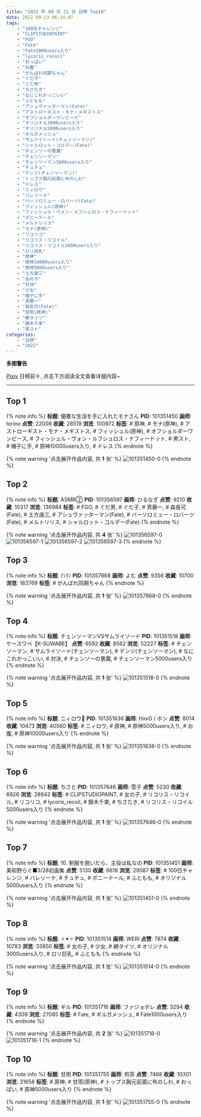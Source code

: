 ```yaml
---
title: "2022 年 09 月 21 日 日榜 Top10"
date: 2022-09-23 06:24:07
tags:
    - "100日チャレンジ"
    - "CLIPSTUDIOPAINT"
    - "FGO"
    - "Fate"
    - "Fate1000users入り"
    - "lycoris_recoil"
    - "おっぱい"
    - "お腹"
    - "がんばれ同期ちゃん"
    - "ぐだ子"
    - "ぐだ男"
    - "ちさたき"
    - "なにこれかっこいい"
    - "ふともも"
    - "アシュヴァッターマン(Fate)"
    - "アストローギスト・モナ・メギストス"
    - "オフショルダーワンピース"
    - "オリジナル3000users入り"
    - "オリジナル5000users入り"
    - "ギルガメッシュ"
    - "サムライソード(チェンソーマン)"
    - "シャルロット・コルデー(Fate)"
    - "チェンソーの悪魔"
    - "チェンソーマン"
    - "チェンソーマン5000users入り"
    - "チュチュ"
    - "デンジ(チェンソーマン)"
    - "トップス胸元前面に布のしわ"
    - "ドレス"
    - "ニィロウ"
    - "バレリーナ"
    - "バーソロミュー・ロバーツ(Fate)"
    - "フィッシュル(原神)"
    - "フィッシュル・ヴォン・ルフシュロス・ナフィードット"
    - "ポニーテール"
    - "メルトリリス"
    - "モナ(原神)"
    - "リコリコ"
    - "リコリス・リコイル"
    - "リコリス・リコイル5000users入り"
    - "ロリ巨乳"
    - "原神"
    - "原神10000users入り"
    - "原神5000users入り"
    - "土方歳三"
    - "女の子"
    - "対決"
    - "少女"
    - "帽子に手"
    - "斉藤一"
    - "森長可(Fate)"
    - "甘雨(原神)"
    - "網タイツ"
    - "錦木千束"
    - "黒スト"
categories:
    - "日榜"
    - "2022"
---
```


<i class="fa fa-triangle-exclamation"></i>**多图警告**<i class="fa fa-triangle-exclamation"></i>

[Pixiv](https://www.pixiv.net/) 日榜前十, 点击下方阅读全文查看详细内容~

<!-- more -->

---

## Top 1

{% note info %}
**标题**: 優雅な生活を手に入れたモナさん
**PID**: 101351450 **画师**: torino
**点赞**: 22008 **收藏**: 28519 **浏览**: 100972
**标签**: # 原神, # モナ(原神), # アストローギスト・モナ・メギストス, # フィッシュル(原神), # オフショルダーワンピース, # フィッシュル・ヴォン・ルフシュロス・ナフィードット, # 黒スト, # 帽子に手, # 原神10000users入り, # ドレス
{% endnote %}

{% note warning '点击展开作品内容, 共 **1** 张' %}
![101351450-0](https://i.pixiv.re/img-original/img/2022/09/20/00/00/06/101351450_p0.jpg)
{% endnote %}

## Top 2

{% note info %}
**标题**: ASMR②
**PID**: 101356597 **画师**: ひるなぎ
**点赞**: 9210 **收藏**: 10317 **浏览**: 136984
**标签**: # FGO, # ぐだ男, # ぐだ子, # 斉藤一, # 森長可(Fate), # 土方歳三, # アシュヴァッターマン(Fate), # バーソロミュー・ロバーツ(Fate), # メルトリリス, # シャルロット・コルデー(Fate)
{% endnote %}

{% note warning '点击展开作品内容, 共 **4** 张' %}
![101356597-0](https://i.pixiv.re/img-original/img/2022/09/20/06/00/02/101356597_p0.jpg)
![101356597-1](https://i.pixiv.re/img-original/img/2022/09/20/06/00/02/101356597_p1.jpg)
![101356597-2](https://i.pixiv.re/img-original/img/2022/09/20/06/00/02/101356597_p2.jpg)
![101356597-3](https://i.pixiv.re/img-original/img/2022/09/20/06/00/02/101356597_p3.jpg)
{% endnote %}

## Top 3

{% note info %}
**标题**: ｸﾝｸﾝ
**PID**: 101357868 **画师**: よむ
**点赞**: 9356 **收藏**: 10700 **浏览**: 183769
**标签**: # がんばれ同期ちゃん
{% endnote %}

{% note warning '点击展开作品内容, 共 **1** 张' %}
![101357868-0](https://i.pixiv.re/img-original/img/2022/09/20/08/32/38/101357868_p0.png)
{% endnote %}

## Top 4

{% note info %}
**标题**: チェンソーマンVSサムライソード
**PID**: 101351518 **画师**: ケースワベ【K-SUWABE】
**点赞**: 6592 **收藏**: 8562 **浏览**: 52227
**标签**: # チェンソーマン, # サムライソード(チェンソーマン), # デンジ(チェンソーマン), # なにこれかっこいい, # 対決, # チェンソーの悪魔, # チェンソーマン5000users入り
{% endnote %}

{% note warning '点击展开作品内容, 共 **1** 张' %}
![101351518-0](https://i.pixiv.re/img-original/img/2022/09/20/00/00/15/101351518_p0.jpg)
{% endnote %}

## Top 5

{% note info %}
**标题**: ニィロウ💐
**PID**: 101351636 **画师**: HxxG / ホン
**点赞**: 8014 **收藏**: 10473 **浏览**: 40560
**标签**: # ニィロウ, # 原神, # 原神5000users入り, # お腹, # 原神10000users入り
{% endnote %}

{% note warning '点击展开作品内容, 共 **1** 张' %}
![101351636-0](https://i.pixiv.re/img-original/img/2022/09/20/00/01/02/101351636_p0.png)
{% endnote %}

## Top 6

{% note info %}
**标题**: ちさと
**PID**: 101357646 **画师**: 雪子
**点赞**: 5230 **收藏**: 6926 **浏览**: 28942
**标签**: # CLIPSTUDIOPAINT, # 女の子, # リコリス・リコイル, # リコリコ, # lycoris_recoil, # 錦木千束, # ちさたき, # リコリス・リコイル5000users入り
{% endnote %}

{% note warning '点击展开作品内容, 共 **1** 张' %}
![101357646-0](https://i.pixiv.re/img-original/img/2022/09/20/08/06/15/101357646_p0.jpg)
{% endnote %}

## Top 7

{% note info %}
**标题**: 10. 制服を脱いだら、主役は私なの
**PID**: 101351451 **画师**: 美和野らぐ■3/28初画集
**点赞**: 5130 **收藏**: 6616 **浏览**: 29587
**标签**: # 100日チャレンジ, # バレリーナ, # チュチュ, # ポニーテール, # ふともも, # オリジナル5000users入り
{% endnote %}

{% note warning '点击展开作品内容, 共 **1** 张' %}
![101351451-0](https://i.pixiv.re/img-original/img/2022/09/20/00/00/06/101351451_p0.png)
{% endnote %}

## Top 8

{% note info %}
**标题**: ✧✦✧
**PID**: 101351514 **画师**: WERI
**点赞**: 7874 **收藏**: 10783 **浏览**: 33850
**标签**: # 女の子, # 少女, # 網タイツ, # オリジナル3000users入り, # ロリ巨乳, # ふともも
{% endnote %}

{% note warning '点击展开作品内容, 共 **1** 张' %}
![101351514-0](https://i.pixiv.re/img-original/img/2022/09/20/00/00/13/101351514_p0.png)
{% endnote %}

## Top 9

{% note info %}
**标题**: ギル
**PID**: 101351716 **画师**: ファジョボレ
**点赞**: 3294 **收藏**: 4309 **浏览**: 27085
**标签**: # Fate, # ギルガメッシュ, # Fate1000users入り
{% endnote %}

{% note warning '点击展开作品内容, 共 **2** 张' %}
![101351716-0](https://i.pixiv.re/img-original/img/2022/09/20/00/03/21/101351716_p0.jpg)
![101351716-1](https://i.pixiv.re/img-original/img/2022/09/20/00/03/21/101351716_p1.jpg)
{% endnote %}

## Top 10

{% note info %}
**标题**: 甘雨
**PID**: 101351755 **画师**: 煎茶
**点赞**: 7468 **收藏**: 10301 **浏览**: 31658
**标签**: # 原神, # 甘雨(原神), # トップス胸元前面に布のしわ, # おっぱい, # 原神5000users入り
{% endnote %}

{% note warning '点击展开作品内容, 共 **1** 张' %}
![101351755-0](https://i.pixiv.re/img-original/img/2022/09/20/00/04/21/101351755_p0.jpg)
{% endnote %}
